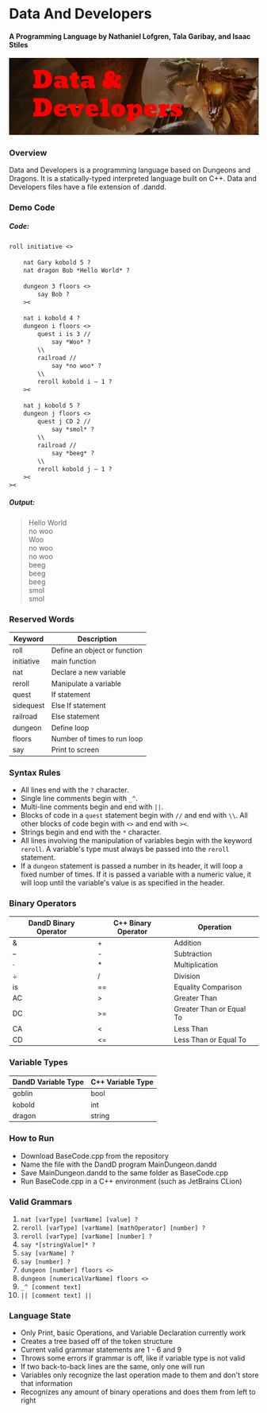 # Data And Developers

#### A Programming Language by Nathaniel Lofgren, Tala Garibay, and Isaac Stiles    

![Data and Developers Logo](/img/Data%20&%20Developers.jpg)

### Overview  

Data and Developers is a programming language based on Dungeons and Dragons. It is a statically-typed interpreted language built on C++. Data and Developers files have a file extension of .dandd.  

### Demo Code

##### Code:
```
roll initiative <>

    nat Gary kobold 5 ?  
    nat dragon Bob *Hello World* ?

    dungeon 3 floors <>  
        say Bob ?  
    ><

    nat i kobold 4 ?  
    dungeon i floors <>  
        quest i is 3 //  
            say *Woo* ?  
        \\  
        railroad //  
            say *no woo* ?
        \\  
        reroll kobold i – 1 ?  
    ><

    nat j kobold 5 ?  
    dungeon j floors <>  
        quest j CD 2 //  
            say *smol* ?  
        \\  
        railroad //  
            say *beeg* ?  
        \\  
        reroll kobold j – 1 ?  
    ><  
><  
```
##### Output:
>Hello World  
no woo  
Woo  
no woo  
no woo  
beeg  
beeg  
beeg  
smol  
smol  

### Reserved Words
| Keyword    | Description                  |
|------------|------------------------------|
| roll       | Define an object or function |
| initiative | main function                |
| nat        | Declare a new variable       |
| reroll     | Manipulate a variable        |
| quest      | If statement                 |
| sidequest  | Else If statement            |
| railroad   | Else statement               |
| dungeon    | Define loop                  |
| floors     | Number of times to run loop  |
| say        | Print to screen              |


### Syntax Rules  

- All lines end with the `?` character.  
- Single line comments begin with `_^`.
- Multi-line comments begin and end with `||`.
- Blocks of code in a `quest` statement begin with `//` and end with `\\`. All other blocks of code begin with `<>` and end with `><`.  
- Strings begin and end with the `*` character.  
- All lines involving the manipulation of variables begin with the keyword `reroll`. A variable's type must always be passed into the `reroll` statement.  
- If a `dungeon` statement is passed a number in its header, it will loop a fixed number of times. If it is passed a variable with a numeric value, it will loop until the variable's value is as specified in the header.

### Binary Operators
| DandD Binary Operator | C++ Binary Operator | Operation                |
|-----------------------|---------------------|--------------------------|
| &                     | +                   | Addition                 |
| –                     | -                   | Subtraction              |
| ·                     | *                   | Multiplication           |
| ÷                     | /                   | Division                 |
| is                    | ==                  | Equality Comparison      |
| AC                    | \>                  | Greater Than             |
| DC                    | \>=                 | Greater Than or Equal To |
| CA                    | <                   | Less Than                |
| CD                    | <=                  | Less Than or Equal To    |

### Variable Types  

| DandD Variable Type | C++ Variable Type |
|---------------------|-------------------|
| goblin              | bool              |  
| kobold              | int               |  
| dragon              | string            |  

### How to Run

- Download BaseCode.cpp from the repository
- Name the file with the DandD program MainDungeon.dandd 
- Save MainDungeon.dandd to the same folder as BaseCode.cpp
- Run BaseCode.cpp in a C++ environment (such as JetBrains CLion)

### Valid Grammars

1. `nat [varType] [varName] [value] ?`  
2. `reroll [varType] [varName] [mathOperator] [number] ?`  
3. `reroll [varType] [varName] [number] ?`  
4. `say *[stringValue]* ?`  
5. `say [varName] ?`  
6. `say [number] ?`  
7. `dungeon [number] floors <>`  
8. `dungeon [numericalVarName] floors <>`  
9. `_^ [comment text]`  
10. `|| [comment text] ||`

### Language State
- Only Print, basic Operations, and Variable Declaration currently work
- Creates a tree based off of the token structure
- Current valid grammar statements are 1 - 6 and 9
- Throws some errors if grammar is off, like if variable type is not valid
- If two back-to-back lines are the same, only one will run
- Variables only recognize the last operation made to them and don't store that information
- Recognizes any amount of binary operations and does them from left to right 
